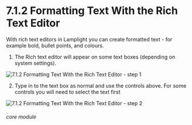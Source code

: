 # 7.1.2 Formatting Text With the Rich Text Editor

With rich text editors in Lamplight you can create formatted text - for example bold, bullet points, and colours.

1. The Rich text editor will appear on some text boxes (depending on system settings).

![7.1.2 Formatting Text With the Rich Text Editor - step 1](7.1.2_Formatting_Text_With_the_Rich_Text_Editor_im_1.png)

2. Type in to the text box as normal and use the controls above. For some controls you will need to select the text first

![7.1.2 Formatting Text With the Rich Text Editor - step 2](7.1.2_Formatting_Text_With_the_Rich_Text_Editor_im_2.png)


###### core module
